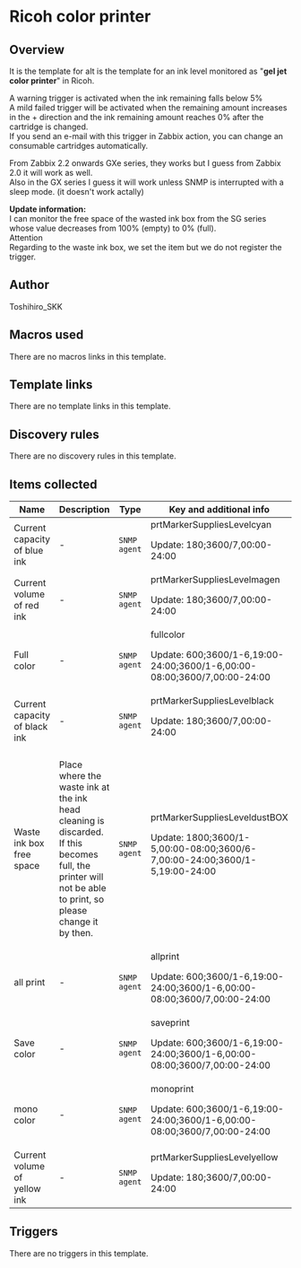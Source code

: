 # Ricoh color printer

## Overview

It is the template for aIt is the template for an ink level monitored as "**gel jet color printer**" in Ricoh.


A warning trigger is activated when the ink remaining falls below 5%  
A mild failed trigger will be activated when the remaining amount increases in the + direction and the ink remaining amount reaches 0% after the cartridge is changed.  
If you send an e-mail with this trigger in Zabbix action, you can change an consumable cartridges automatically.


From Zabbix 2.2 onwards GXe series, they works but I guess from Zabbix 2.0 it will work as well.  
Also in the GX series I guess it will work unless SNMP is interrupted with a sleep mode. (it doesn't work actally)


**Update information:**  
I can monitor the free space of the wasted ink box from the SG series  
whose value decreases from 100% (empty) to 0% (full).  
Attention  
Regarding to the waste ink box, we set the item but we do not register the trigger.  




## Author

Toshihiro_SKK

## Macros used

There are no macros links in this template.

## Template links

There are no template links in this template.

## Discovery rules

There are no discovery rules in this template.

## Items collected

|Name|Description|Type|Key and additional info|
|----|-----------|----|----|
|Current capacity of blue ink|<p>-</p>|`SNMP agent`|prtMarkerSuppliesLevelcyan<p>Update: 180;3600/7,00:00-24:00</p>|
|Current volume of red ink|<p>-</p>|`SNMP agent`|prtMarkerSuppliesLevelmagen<p>Update: 180;3600/7,00:00-24:00</p>|
|Full color|<p>-</p>|`SNMP agent`|fullcolor<p>Update: 600;3600/1-6,19:00-24:00;3600/1-6,00:00-08:00;3600/7,00:00-24:00</p>|
|Current capacity of black ink|<p>-</p>|`SNMP agent`|prtMarkerSuppliesLevelblack<p>Update: 180;3600/7,00:00-24:00</p>|
|Waste ink box free space|<p>Place where the waste ink at the ink head cleaning is discarded. If this becomes full, the printer will not be able to print, so please change it by then.</p>|`SNMP agent`|prtMarkerSuppliesLeveldustBOX<p>Update: 1800;3600/1-5,00:00-08:00;3600/6-7,00:00-24:00;3600/1-5,19:00-24:00</p>|
|all print|<p>-</p>|`SNMP agent`|allprint<p>Update: 600;3600/1-6,19:00-24:00;3600/1-6,00:00-08:00;3600/7,00:00-24:00</p>|
|Save color|<p>-</p>|`SNMP agent`|saveprint<p>Update: 600;3600/1-6,19:00-24:00;3600/1-6,00:00-08:00;3600/7,00:00-24:00</p>|
|mono color|<p>-</p>|`SNMP agent`|monoprint<p>Update: 600;3600/1-6,19:00-24:00;3600/1-6,00:00-08:00;3600/7,00:00-24:00</p>|
|Current volume of yellow ink|<p>-</p>|`SNMP agent`|prtMarkerSuppliesLevelyellow<p>Update: 180;3600/7,00:00-24:00</p>|


## Triggers

There are no triggers in this template.

